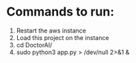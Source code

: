 # Commands to run:

1. Restart the aws instance
2. Load this project on the instance
3. cd DoctorAI/
4. sudo python3 app.py > /dev/null 2>&1 &
